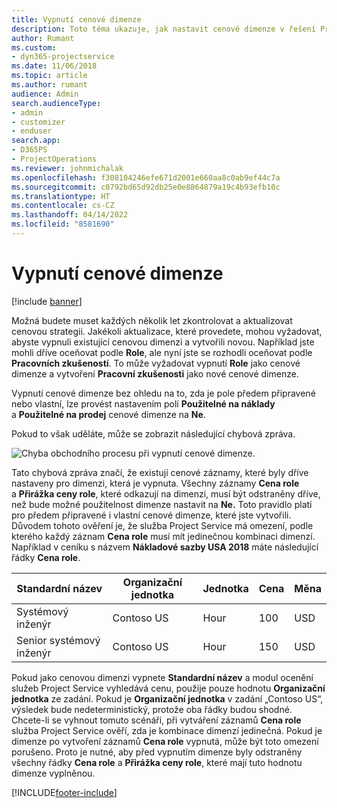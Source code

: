 ```yaml
---
title: Vypnutí cenové dimenze
description: Toto téma ukazuje, jak nastavit cenové dimenze v řešení Project Service.
author: Rumant
ms.custom:
- dyn365-projectservice
ms.date: 11/06/2018
ms.topic: article
ms.author: rumant
audience: Admin
search.audienceType:
- admin
- customizer
- enduser
search.app:
- D365PS
- ProjectOperations
ms.reviewer: johnmichalak
ms.openlocfilehash: f308104246efe671d2001e660aa8c0ab9ef44c7a
ms.sourcegitcommit: c0792bd65d92db25e0e8864879a19c4b93efb10c
ms.translationtype: HT
ms.contentlocale: cs-CZ
ms.lasthandoff: 04/14/2022
ms.locfileid: "8581690"
---
```

# <a name="turn-off-a-pricing-dimension"></a>Vypnutí cenové dimenze

[!include [banner](../includes/psa-now-project-operations.md)]

Možná budete muset každých několik let zkontrolovat a aktualizovat cenovou strategii. Jakékoli aktualizace, které provedete, mohou vyžadovat, abyste vypnuli existující cenovou dimenzi a vytvořili novou. Například jste mohli dříve oceňovat podle **Role**, ale nyní jste se rozhodli oceňovat podle **Pracovních zkušeností**. To může vyžadovat vypnutí **Role** jako cenové dimenze a vytvoření **Pracovní zkušenosti** jako nové cenové dimenze. 

Vypnutí cenové dimenze bez ohledu na to, zda je pole předem připravené nebo vlastní, lze provést nastavením polí **Použitelné na náklady** a **Použitelné na prodej** cenové dimenze na **Ne**.

Pokud to však uděláte, může se zobrazit následující chybová zpráva.

![Chyba obchodního procesu při vypnutí cenové dimenze.](media/Business-Process-Error.png)


Tato chybová zpráva značí, že existují cenové záznamy, které byly dříve nastaveny pro dimenzi, která je vypnuta. Všechny záznamy **Cena role** a **Přirážka ceny role**, které odkazují na dimenzi, musí být odstraněny dříve, než bude možné použitelnost dimenze nastavit na **Ne.** Toto pravidlo platí pro předem připravené i vlastní cenové dimenze, které jste vytvořili. Důvodem tohoto ověření je, že služba Project Service má omezení, podle kterého každý záznam **Cena role** musí mít jedinečnou kombinaci dimenzí. Například v ceníku s názvem **Nákladové sazby USA 2018** máte následující řádky **Cena role**. 

| Standardní název         | Organizační jednotka    |Jednotka   |Cena  |Měna  |
| -----------------------|-------------|-------|-------|----------|
| Systémový inženýr|Contoso US|Hour| 100|USD|
| Senior systémový inženýr|Contoso US|Hour| 150| USD|


Pokud jako cenovou dimenzi vypnete **Standardní název** a modul ocenění služeb Project Service vyhledává cenu, použije pouze hodnotu **Organizační jednotka** ze zadání. Pokud je **Organizační jednotka** v zadání „Contoso US“, výsledek bude nedeterministický, protože oba řádky budou shodné. Chcete-li se vyhnout tomuto scénáři, při vytváření záznamů **Cena role** služba Project Service ověří, zda je kombinace dimenzí jedinečná. Pokud je dimenze po vytvoření záznamů **Cena role** vypnutá, může být toto omezení porušeno. Proto je nutné, aby před vypnutím dimenze byly odstraněny všechny řádky **Cena role** a **Přirážka ceny role**, které mají tuto hodnotu dimenze vyplněnou.



[!INCLUDE[footer-include](../includes/footer-banner.md)]
